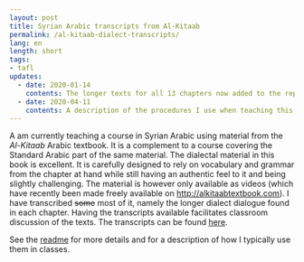 ```yaml
---
layout: post
title: Syrian Arabic transcripts from Al-Kitaab
permalink: /al-kitaab-dialect-transcripts/
lang: en
length: short
tags:
- tafl
updates:
  - date: 2020-01-14
    contents: The longer texts for all 13 chapters now added to the repository.
  - date: 2020-04-11
    contents: A description of the procedures I use when teaching this material has been added to the `README` linked in the post.
---
```


A am currently teaching a course in Syrian Arabic using material from the *Al-Kitaab* Arabic textbook. It is a complement to a course covering the Standard Arabic part of the same material. The dialectal material in this book is excellent. It is carefully designed to rely on vocabulary and grammar from the chapter at hand while still having an authentic feel to it and being slightly challenging. The material is however only available as videos (which have recently been made freely available on <http://alkitaabtextbook.com>). I have transcribed ~~some~~ most of it, namely the longer dialect dialogue found in each chapter. Having the transcripts available facilitates classroom discussion of the texts. The transcripts can be found [here](https://github.com/andreasmhallberg/al-kitaab-dialecttexts).

See the [readme](https://github.com/andreasmhallberg/al-kitaab-dialecttexts/blob/master/README.md) for more details and for a description of how I typically use them in classes.
